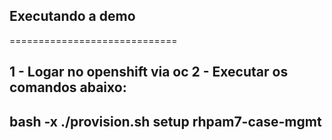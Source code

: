 ## Executando a demo
=============================

1 - Logar no openshift via oc
2 - Executar os comandos abaixo:
---
bash -x ./provision.sh setup rhpam7-case-mgmt  
---

